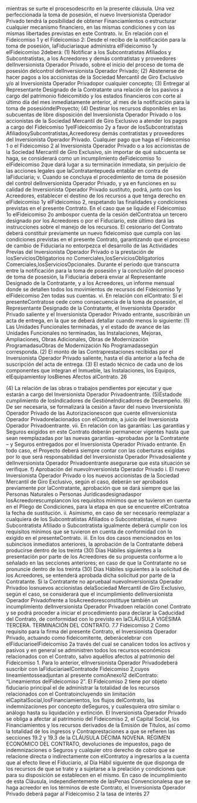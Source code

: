 mientras se surte el procesodescrito en la presente cláusula. Una vez perfeccionada la toma de posesión,
el nuevo Inversionista Operador Privado tendrá la posibilidad de obtener Financiamientos o estructurar
cualquier mecanismo financiero, en las mismas condiciones y con las mismas libertades previstas en este
Contrato.
iv. En relación con el Fideicomiso 1 y el Fideicomiso 2: Desde el recibo de la notificación para la toma de
posesión, laFiduciariaque administra elFideicomiso 1y elFideicomiso 2deberá:
(1) Notificar a los Subcontratistas Afiliados y Subcontratistas, a los Acreedores y demás contratistas y
proveedores delInversionista Operador Privado, sobre el inicio del proceso de toma de posesión delcontrol
delInversionista Operador Privado;
(2) Abstenerse de hacer pagos a los accionistas de la Sociedad Mercantil de Giro Exclusivo y/o al
Inversionista Operador Privadopor cualquier concepto;
(3) Entregar al Representante Designado de la Contratante una relación de los pasivos a cargo del
patrimonio fideicomitido y los estados financieros con corte al último día del mes inmediatamente anterior,
al mes de la notificación para la toma de posesióndelProyecto;
(4) Destinar los recursos disponibles en las subcuentas de libre disposición del Inversionista Operador
Privado o los accionistas de la Sociedad Mercantil de Giro Exclusivo a atender los pagos a cargo del
Fideicomiso 1yelFideicomiso 2y a favor de losSubcontratistas AfiliadosySubcontratistas,Acreedoresy
demás contratistas y proveedores del Inversionista Operador Privado. Cualquier pago que haga el
Fideicomiso 1 o el Fideicomiso 2 al Inversionista Operador Privado o a los accionistas de la Sociedad
Mercantil de Giro Exclusivo, sin importar de qué subcuenta se haga, se considerará como un
incumplimiento deFideicomiso 1o elFideicomiso 2que dará lugar a su terminación inmediata, sin perjuicio
de las acciones legales que laContratantepueda entablar en contra de laFiduciaria;
v. Cuando se concluya el procedimiento de toma de posesión del control delInversionista Operador Privado,
y ya en funciones en su calidad de Inversionista Operador Privado sustituto, podrá, junto con los
Acreedores, establecer el destino de los recursos a que tenga derecho en elFideicomiso 1y elFideicomiso
2, respetando las finalidades y condiciones previstas en el presente Contrato. En el caso que se liquide el
Fideicomiso 1o elFideicomiso 2o ambospor cuenta de la cesión delContratoa un tercero designado por
los Acreedores o por el Fiduciario, este último dará las instrucciones sobre el manejo de los recursos. El
cesionario del Contrato deberá constituir previamente un nuevo fideicomiso que cumpla con las
condiciones previstas en el presente Contrato, garantizando que el proceso de cambio de Fiduciaria no
entorpezca el desarrollo de las Actividades Previas del Inversionista Operador Privado o la prestación de
losServiciosObligatorios no Comerciales,losServiciosObligatorios Comerciales,losServiciosOpcionales.
Durante el período que transcurra entre la notificación para la toma de posesión y la conclusión del proceso
de toma de posesión, la Fiduciaria deberá enviar al Representante Designado de la Contratante, y a los
Acreedores, un informe mensual donde se detallen todos los movimientos de recursos del Fideicomiso 1y
elFideicomiso 2en todas sus cuentas.
vi. En relación con elContrato: Si el presenteContratose cede como consecuencia de la toma de posesión, el
Representante Designado de la Contratante, el Inversionista Operador Privado saliente y el Inversionista
Operador Privado entrante, suscribirán un acta de entrega, en la que se deberá detallar cuando menos lo
siguiente:
(1) Las Unidades Funcionales terminadas, y el estado de avance de las Unidades Funcionales no
terminadas, las Instalaciones, Mejoras, Ampliaciones, Obras Adicionales, Obras de Modernización
ProgramadasuObras de Modernización No Programadassegún corresponda.
(2) El monto de las Contraprestaciones recibidas por el Inversionista Operador Privado saliente, hasta el
día anterior a la fecha de suscripción del acta de entrega.
(3) El estado técnico de cada uno de los componentes que integran el Inmueble, las Instalaciones, los
Equipos, elEquipamientoy losBienes Afectos alContrato.
26

(4) La relación de las obras o trabajos pendientes por ejecutar y que estarán a cargo del Inversionista
Operador Privadoentrante.
(5)Estadode cumplimiento de losIndicadores de GestióneIndicadores de Desempeño.
(6) De ser necesaria, se formalizará la cesión a favor del nuevo Inversionista Operador Privado de las
Autorizacionescon que cuente elInversionista Operador Privadorelacionados con elContrato, a juicio del
Inversionista Operador Privadoentrante.
vii. En relación con las garantías: Las garantías y Seguros exigidos en este Contrato deberán permanecer
vigentes hasta que sean reemplazadas por las nuevas garantías –aprobadas por la Contratante – y
Seguros entregados por el Inversionista Operador Privado entrante. En todo caso, el Proyecto deberá
siempre contar con las coberturas exigidas por lo que será responsabilidad del Inversionista Operador
Privadosaliente y delInversionista Operador Privadoentrante asegurarse que esta situación se verifique.
f) Aprobación del nuevoInversionista Operador Privado
i. El nuevo Inversionista Operador Privado o los nuevos accionistas de la Sociedad Mercantil de Giro
Exclusivo, según el caso, deberán ser aprobados previamente por laContratante, aprobación que se dará
siempre que las Personas Naturales o Personas Jurídicasdesignadaspor losAcreedorescumplancon los
requisitos mínimos que se tuvieron en cuenta en el Pliego de Condiciones, para la etapa en que se
encuentre elContratoa la fecha de sustitución.
ii. Asimismo, en caso de ser necesario reemplazar a cualquiera de los Subcontratistas Afiliados o
Subcontratistas, el nuevo Subcontratista Afiliado o Subcontratista igualmente deberá cumplir con los
requisitos mínimos que se tuvieron en cuenta de conformidad con lo exigido en el presenteContrato.
iii. En los dos casos mencionados en los subincisos inmediatos anteriores, la aprobación de la Contratante
deberá producirse dentro de los treinta (30) Días Hábiles siguientes a la presentación por parte de los
Acreedores de su propuesta conforme a lo señalado en las secciones anteriores; en caso de que la
Contratante no se pronuncie dentro de los treinta (30) Días Hábiles siguientes a la solicitud de los
Acreedores, se entenderá aprobada dicha solicitud por parte de la Contratante. Si la Contratante no
apruebaal nuevoInversionista Operador Privadoo losnuevos accionistas delaSociedad Mercantil de Giro
Exclusivo, según el caso, se considerará que el incumplimiento delInversionista Operador Privadofrente a
losAcreedoresconstituye también un incumplimiento delInversionista Operador Privadoen relación conel
Contrato y se podrá proceder a iniciar el procedimiento para declarar la Caducidad del Contrato, de
conformidad con lo previsto en laCLÁUSULA VIGÉSIMA TERCERA. TERMINACIÓN DEL CONTRATO.
7.7 Fideicomiso 2
Como requisito para la firma del presente Contrato, el Inversionista Operador Privado, actuando como fideicomitente,
deberácelebrar con elFiduciarioelFideicomiso 2a través del cual se canalicen todos los activos y pasivos y en general
se administren todos los recursos económicos relacionados con el Contrato, salvo aquéllos afectos al patrimonio del
Fideicomiso 1.
Para lo anterior, elInversionista Operador Privadodeberá suscribir con laFiduciariaelContratode Fideicomiso 2,cuyos
lineamientosseadjuntan al presente comoAnexo12 delContrato: “Lineamientos delFideicomiso 2”.
El Fideicomiso 2 tiene por objeto fiduciario principal el de administrar la totalidad de los recursos relacionados con el
Contratoincluyendo sin limitación elCapitalSocial,losFinanciamientos, los flujos delContrato, las indemnizaciones por
concepto deSeguros, y cualesquiera otro similar o análogo hasta su liquidación y extinción.
El Inversionista Operador Privado se obliga a afectar al patrimonio del Fideicomiso 2, el Capital Social, los
Financiamientos y los recursos derivados de la Emisión de Títulos, así como la totalidad de los ingresos y
Contraprestaciones a que se refieren las secciones 19.2 y 19.3 de la CLÁUSULA DÉCIMA NOVENA. RÉGIMEN
ECONÓMICO DEL CONTRATO, devoluciones de impuestos, pago de indemnizaciones o Seguros y cualquier otro
derecho de cobro que se relacione directa o indirectamente con elContratoy a ingresarlos a la cuenta que al efecto lleve
el Fiduciario, al Día Hábil siguiente de que disponga de los recursos de que se trate y a sujetarse a la prelación y
condiciones que para su disposición se establecen en el mismo.
En caso de incumplimiento de esta Cláusula, independientemente de lasPenas Convencionalesa que se haga acreedor
en los términos de este Contrato, el Inversionista Operador Privado deberá pagar al Fideicomiso 2 la tasa de interés
27

